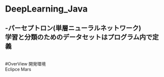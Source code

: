 # DeepLearning_Java
-パーセプトロン(単層ニューラルネットワーク)<br>
学習と分類のためのデータセットはプログラム内で定義<br>
-
<br>
#OverView
開発環境<br>
Eclipce Mars
